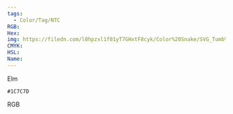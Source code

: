 ```yaml
---
tags:
  - Color/Tag/NTC
RGB:
Hex:
img: https://filedn.com/l0hpzxl1f01yT7GHxtF8cyk/Color%20Snake/SVG_Tumb%20Mass%20No%20Name/1C7C7D.svg
CMYK:
HSL:
Name:
---
```

Elm
```palette
#1C7C7D
```
RGB
